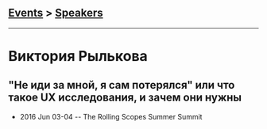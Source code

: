 ## [Events](../README.md) > [Speakers](../speakers.md)
---

# Виктория Рылькова

## &quot;Не иди за мной, я сам потерялся&quot; или что такое UX исследования, и зачем они нужны
- 2016 Jun 03-04 -- The Rolling Scopes Summer Summit    
